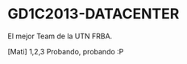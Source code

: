 GD1C2013-DATACENTER
===================

El mejor Team de la UTN FRBA.

[Mati] 1,2,3 Probando, probando :P
